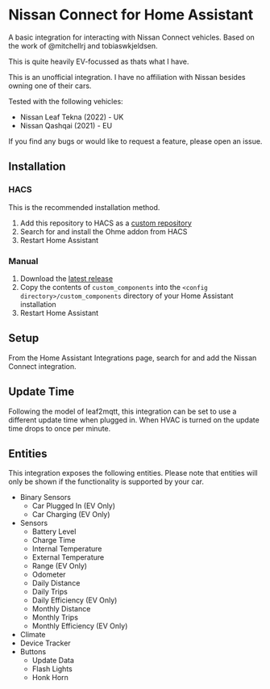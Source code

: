 # Nissan Connect for Home Assistant

A basic integration for interacting with Nissan Connect vehicles. Based on the work of @mitchellrj and tobiaswkjeldsen.

This is quite heavily EV-focussed as thats what I have.

This is an unofficial integration. I have no affiliation with Nissan besides owning one of their cars.

Tested with the following vehicles:
* Nissan Leaf Tekna (2022) - UK
* Nissan Qashqai (2021) - EU 

If you find any bugs or would like to request a feature, please open an issue.


## Installation

### HACS
This is the recommended installation method.
1. Add this repository to HACS as a [custom repository](https://hacs.xyz/docs/faq/custom_repositories)
2. Search for and install the Ohme addon from HACS
3. Restart Home Assistant

### Manual
1. Download the [latest release](https://github.com/dan-r/HomeAssistant-NissanConnect/releases)
2. Copy the contents of `custom_components` into the `<config directory>/custom_components` directory of your Home Assistant installation
3. Restart Home Assistant


## Setup
From the Home Assistant Integrations page, search for and add the Nissan Connect integration.

## Update Time
Following the model of leaf2mqtt, this integration can be set to use a different update time when plugged in. When HVAC is turned on the update time drops to once per minute.

## Entities
This integration exposes the following entities. Please note that entities will only be shown if the functionality is supported by your car.

* Binary Sensors
    * Car Plugged In (EV Only)
    * Car Charging (EV Only)
* Sensors
    * Battery Level
    * Charge Time
    * Internal Temperature
    * External Temperature
    * Range (EV Only)
    * Odometer
    * Daily Distance
    * Daily Trips
    * Daily Efficiency (EV Only)
    * Monthly Distance
    * Monthly Trips
    * Monthly Efficiency (EV Only)
* Climate
* Device Tracker
* Buttons
    * Update Data
    * Flash Lights
    * Honk Horn
